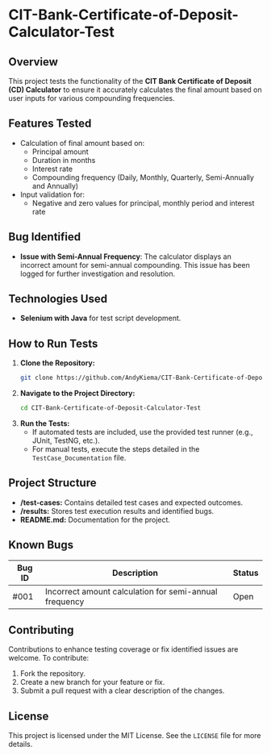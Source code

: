 # CIT-Bank-Certificate-of-Deposit-Calculator-Test

## Overview
This project tests the functionality of the **CIT Bank Certificate of Deposit (CD) Calculator** to ensure it accurately calculates the final amount based on user inputs for various compounding frequencies.

## Features Tested
- Calculation of final amount based on:
  - Principal amount
  - Duration in months
  - Interest rate
  - Compounding frequency (Daily, Monthly, Quarterly, Semi-Annually and Annually)
- Input validation for:
  - Negative and zero values for principal, monthly period and interest rate

## Bug Identified
- **Issue with Semi-Annual Frequency**:
  The calculator displays an incorrect amount for semi-annual compounding. This issue has been logged for further investigation and resolution.

## Technologies Used
- **Selenium with Java** for test script development.

## How to Run Tests
1. **Clone the Repository:**
   ```bash
   git clone https://github.com/AndyKiema/CIT-Bank-Certificate-of-Deposit-Calculator-Test.git
   ```
2. **Navigate to the Project Directory:**
   ```bash
   cd CIT-Bank-Certificate-of-Deposit-Calculator-Test
   ```
3. **Run the Tests:**
   - If automated tests are included, use the provided test runner (e.g., JUnit, TestNG, etc.).
   - For manual tests, execute the steps detailed in the `TestCase_Documentation` file.

## Project Structure
- **/test-cases:** Contains detailed test cases and expected outcomes.
- **/results:** Stores test execution results and identified bugs.
- **README.md:** Documentation for the project.

## Known Bugs
| Bug ID | Description                               | Status       |
|--------|-------------------------------------------|--------------|
| #001   | Incorrect amount calculation for semi-annual frequency | Open         |

## Contributing
Contributions to enhance testing coverage or fix identified issues are welcome. To contribute:
1. Fork the repository.
2. Create a new branch for your feature or fix.
3. Submit a pull request with a clear description of the changes.

## License
This project is licensed under the MIT License. See the `LICENSE` file for more details.


